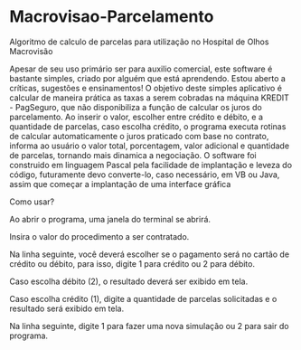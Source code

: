 # Macrovisao-Parcelamento
Algoritmo de calculo de parcelas para utilização no Hospital de Olhos Macrovisão

Apesar de seu uso primário ser para auxilio comercial, este software é bastante simples, criado por alguém que está aprendendo. Estou aberto a críticas, sugestões e ensinamentos!
O objetivo deste simples aplicativo é calcular de maneira prática as taxas a serem cobradas na máquina KREDIT - PagSeguro, que não disponibiliza a função de calcular os juros do parcelamento.
Ao inserir o valor, escolher entre crédito e débito, e a quantidade de parcelas, caso escolha crédito, o programa executa rotinas de calcular automaticamente o juros praticado com base no contrato, informa ao usuário o valor total, porcentagem, valor adicional e quantidade de parcelas, tornando mais dinamica a negociação.
O software foi construido em linguagem Pascal pela facilidade de implantação e leveza do código, futuramente devo converte-lo, caso necessário, em VB ou Java, assim que começar a implantação de uma interface gráfica
<p>
Como usar?
<p>
Ao abrir o programa, uma janela do terminal se abrirá.
<p>
Insira o valor do procedimento a ser contratado.
<p>
Na linha seguinte, você deverá escolher se o pagamento será no cartão de crédito ou débito, para isso, digite 1 para crédito ou 2 para débito.
<p>
  Caso escolha débito (2), o resultado deverá ser exibido em tela.
  <p>
    Caso escolha crédito (1), digite a quantidade de parcelas solicitadas e o resultado será exibido em tela.
    <p>
      Na linha seguinte, digite 1 para fazer uma nova simulação ou 2 para sair do programa.

